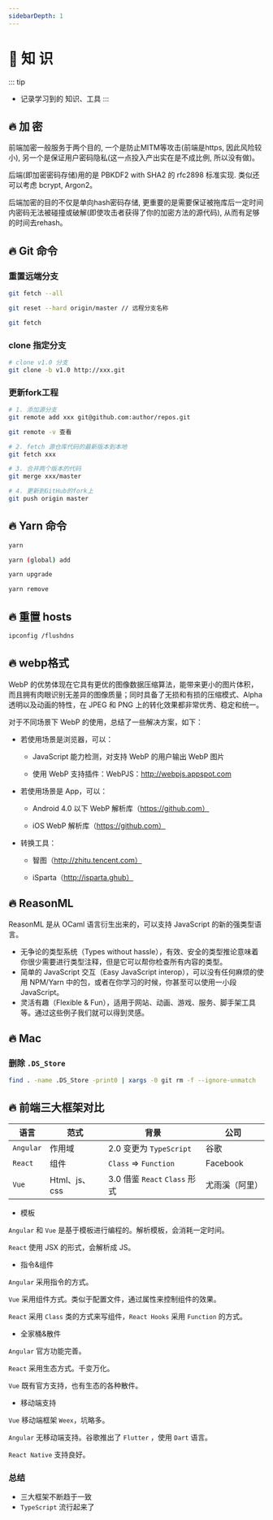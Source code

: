 ```yaml
---
sidebarDepth: 1
---
```

# 📝 知 识
::: tip
- 记录学习到的 知识、工具
:::

## 🔥 加 密
前端加密一般服务于两个目的, 一个是防止MITM等攻击(前端是https, 因此风险较小), 另一个是保证用户密码隐私(这一点投入产出实在是不成比例, 所以没有做)。

后端(即加密密码存储)用的是 PBKDF2 with SHA2 的 rfc2898 标准实现. 类似还可以考虑 bcrypt, Argon2。

后端加密的目的不仅是单向hash密码存储, 更重要的是需要保证被拖库后一定时间内密码无法被碰撞或破解(即使攻击者获得了你的加密方法的源代码), 从而有足够的时间去rehash。
## 🔥 Git 命令
### 重置远端分支
```bash
git fetch --all

git reset --hard origin/master // 远程分支名称

git fetch
```
### clone 指定分支
```bash
# clone v1.0 分支
git clone -b v1.0 http://xxx.git
```
### 更新fork工程
```bash
# 1. 添加源分支
git remote add xxx git@github.com:author/repos.git

git remote -v 查看

# 2. fetch 源仓库代码的最新版本到本地
git fetch xxx

# 3. 合并两个版本的代码
git merge xxx/master

# 4. 更新到GitHub的fork上
git push origin master
```
## 🔥 Yarn 命令
```bash
yarn 

yarn (global) add

yarn upgrade

yarn remove
```
## 🔥 重置 hosts

```bash
ipconfig /flushdns
```
## 🔥 webp格式
WebP 的优势体现在它具有更优的图像数据压缩算法，能带来更小的图片体积，而且拥有肉眼识别无差异的图像质量；同时具备了无损和有损的压缩模式、Alpha 透明以及动画的特性，在 JPEG 和 PNG 上的转化效果都非常优秀、稳定和统一。

对于不同场景下 WebP 的使用，总结了一些解决方案，如下：

- 若使用场景是浏览器，可以：

  - JavaScript 能力检测，对支持 WebP 的用户输出 WebP 图片

  - 使用 WebP 支持插件：WebPJS：http://webpjs.appspot.com

- 若使用场景是 App，可以：

  - Android 4.0 以下 WebP 解析库（https://github.com）

  - iOS WebP 解析库（https://github.com）

- 转换工具：

  - 智图（http://zhitu.tencent.com）

  - iSparta（http://isparta.ghub）
## 🔥 ReasonML
ReasonML 是从 OCaml 语言衍生出来的，可以支持 JavaScript 的新的强类型语言。
- 无争论的类型系统（Types without hassle），有效、安全的类型推论意味着你很少需要进行类型注释，但是它可以帮你检查所有内容的类型。
- 简单的 JavaScript 交互（Easy JavaScript interop），可以没有任何麻烦的使用 NPM/Yarn 中的包，或者在你学习的时候，你甚至可以使用一小段 JavaScript。
- 灵活有趣（Flexible & Fun），适用于网站、动画、游戏、服务、脚手架工具等。通过这些例子我们就可以得到灵感。
## 🔥 Mac
### 删除 `.DS_Store`
```bash
find . -name .DS_Store -print0 | xargs -0 git rm -f --ignore-unmatch
```

## 🔥 前端三大框架对比
| 语言      | 范式          | 背景                          | 公司           |
| --------- | ------------- | ----------------------------- | -------------- |
| `Angular` | 作用域        | 2.0 变更为 `TypeScript`       | 谷歌           |
| `React`   | 组件          | `Class` => `Function`         | Facebook       |
| `Vue`     | Html、js、css | 3.0 借鉴 `React` `Class` 形式 | 尤雨溪（阿里） |

- 模板

`Angular` 和 `Vue` 是基于模板进行编程的。解析模板，会消耗一定时间。

`React` 使用 JSX 的形式，会解析成 JS。

- 指令&组件

`Angular` 采用指令的方式。

`Vue` 采用组件方式。类似于配置文件，通过属性来控制组件的效果。

`React` 采用 `Class` 类的方式来写组件，`React Hooks` 采用 `Function` 的方式。

- 全家桶&散件

`Angular` 官方功能完善。

`React` 采用生态方式。千变万化。

`Vue` 既有官方支持，也有生态的各种散件。

- 移动端支持

`Vue` 移动端框架 `Weex`，坑略多。

`Angular` 无移动端支持。谷歌推出了 `Flutter` ，使用 `Dart` 语言。

`React Native` 支持良好。

### 总结

- 三大框架不断趋于一致
- `TypeScript` 流行起来了